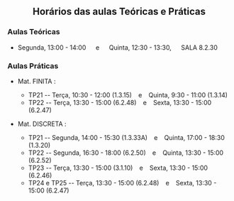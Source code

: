<h2 align="center"> Horários das aulas Teóricas e Práticas</h2>  

### Aulas Teóricas

- Segunda, 13:00 - 14:00  &emsp; e &emsp; Quinta, 12:30 - 13:30, &emsp;   SALA 8.2.30

### Aulas Práticas

- Mat. FINITA :
  - TP21 -- Terça, 10:30 - 12:00 (1.3.15) &ensp; e &ensp; Quinta, 9:30 - 11:00 (1.3.14)
  - TP22 -- Terça, 13:30 - 15:00 (6.2.48) &ensp; e &ensp; Sexta, 13:30 - 15:00 (6.2.47)

- Mat. DISCRETA :
  - TP21 -- Segunda, 14:00 - 15:30 (1.3.33A) &ensp; e &ensp; Quinta, 17:00 - 18:30 (1.3.20) 
  - TP22 -- Segunda, 16:30 - 18:00 (6.2.50) &ensp; e &ensp; Quinta, 13:30 - 15:00 (6.2.52)
  - TP23 -- Terça, 13:30 - 15:00 (3.1.10) &ensp; e &ensp; Sexta, 13:30 - 15:00 (6.2.46)
  - TP24 e TP25 -- Terça, 13:30 - 15:00 (6.2.48) &ensp; e &ensp; Sexta, 13:30 - 15:00 (6.2.47)
